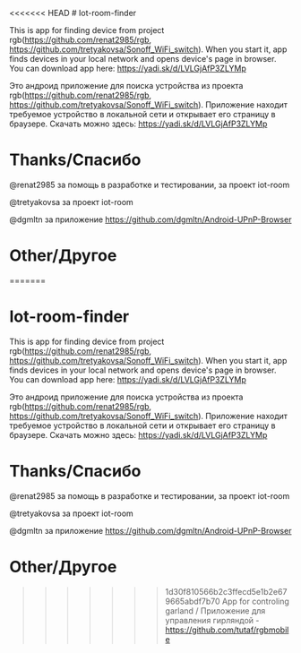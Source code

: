 <<<<<<< HEAD
﻿# Iot-room-finder

Тhis is app for finding device from project rgb(https://github.com/renat2985/rgb, https://github.com/tretyakovsa/Sonoff_WiFi_switch). When you start it, app finds devices in your local network and opens device's page in browser. You can download app here: https://yadi.sk/d/LVLGjAfP3ZLYMp



Это андроид приложение для поиска устройства из проекта rgb(https://github.com/renat2985/rgb, https://github.com/tretyakovsa/Sonoff_WiFi_switch). Приложение находит требуемое устройство в локальной сети и открывает его страницу в браузере. Скачать можно здесь: https://yadi.sk/d/LVLGjAfP3ZLYMp



# Thanks/Спасибо
@renat2985 за помощь в разработке и тестировании, за проект iot-room



@tretyakovsa за проект iot-room



@dgmltn за приложение https://github.com/dgmltn/Android-UPnP-Browser



# Other/Другое

=======
# Iot-room-finder
Тhis is app for finding device from project rgb(https://github.com/renat2985/rgb, https://github.com/tretyakovsa/Sonoff_WiFi_switch). When you start it, app finds devices in your local network and opens device's page in browser. You can download app here: https://yadi.sk/d/LVLGjAfP3ZLYMp

Это андроид приложение для поиска устройства из проекта rgb(https://github.com/renat2985/rgb, https://github.com/tretyakovsa/Sonoff_WiFi_switch). Приложение находит требуемое устройство в локальной сети и открывает его страницу в браузере. Скачать можно здесь: https://yadi.sk/d/LVLGjAfP3ZLYMp

# Thanks/Спасибо
@renat2985 за помощь в разработке и тестировании, за проект iot-room

@tretyakovsa за проект iot-room

@dgmltn за приложение https://github.com/dgmltn/Android-UPnP-Browser

# Other/Другое
>>>>>>> 1d30f810566b2c3ffecd5e1b2e679665abdf7b70
App for controling garland / Приложение для управления гирляндой - https://github.com/tutaf/rgbmobile


